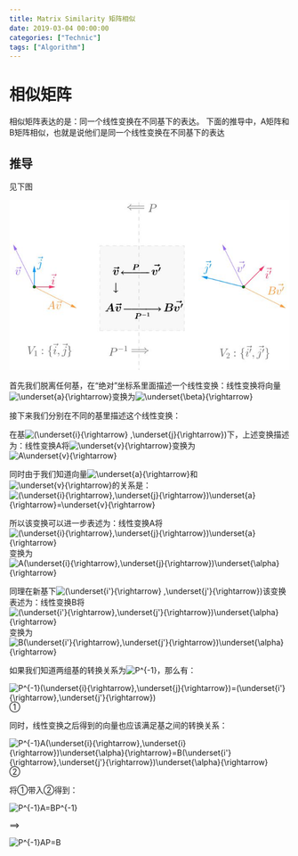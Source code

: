 ```yaml
---
title: Matrix Similarity 矩阵相似
date: 2019-03-04 00:00:00
categories: ["Technic"]
tags: ["Algorithm"]
---
```


# 相似矩阵

相似矩阵表达的是：同一个线性变换在不同基下的表达。
下面的推导中，A矩阵和B矩阵相似，也就是说他们是同一个线性变换在不同基下的表达


## 推导
见下图


<img src="https://github.com/DorianZi/algorithm_explained/raw/master/res/matrix_similarity.jpg">

首先我们脱离任何基，在“绝对”坐标系里面描述一个线性变换：线性变换将向量<img src="https://latex.codecogs.com/gif.latex?\underset{\alpha}{\rightarrow}" title="\underset{a}{\rightarrow}" style="display:inline;vertical-align:text-top;"/>变换为<img src="https://latex.codecogs.com/gif.latex?\underset{\beta}{\rightarrow}" title="\underset{\beta}{\rightarrow}" style="display:inline;vertical-align:text-top;"/>

接下来我们分别在不同的基里描述这个线性变换：


在基<img src="https://latex.codecogs.com/gif.latex?(\underset{i}{\rightarrow}&space;,\underset{j}{\rightarrow})" title="(\underset{i}{\rightarrow} ,\underset{j}{\rightarrow})" style="display:inline;vertical-align:text-top;"/>下，上述变换描述为：线性变换A将<img src="https://latex.codecogs.com/gif.latex?\underset{v}{\rightarrow}" title="\underset{v}{\rightarrow}" style="display:inline;vertical-align:text-top;">变换为<img src="https://latex.codecogs.com/gif.latex?A\underset{v}{\rightarrow}" title="A\underset{v}{\rightarrow}" style="display:inline;vertical-align:text-top;">

同时由于我们知道向量<img src="https://latex.codecogs.com/gif.latex?\underset{a}{\rightarrow}" title="\underset{a}{\rightarrow}" style="display:inline;vertical-align:text-top;"/>和<img src="https://latex.codecogs.com/gif.latex?\underset{v}{\rightarrow}" title="\underset{v}{\rightarrow}" style="display:inline;vertical-align:text-top;"/>的关系是：<img src="https://latex.codecogs.com/gif.latex?(\underset{i}{\rightarrow},\underset{j}{\rightarrow})\underset{a}{\rightarrow}=\underset{v}{\rightarrow}" title="(\underset{i}{\rightarrow},\underset{j}{\rightarrow})\underset{a}{\rightarrow}=\underset{v}{\rightarrow}" style="display:inline;vertical-align:text-top;">

所以该变换可以进一步表述为：线性变换A将<img src="https://latex.codecogs.com/gif.latex?(\underset{i}{\rightarrow},\underset{j}{\rightarrow})\underset{a}{\rightarrow}" title="(\underset{i}{\rightarrow},\underset{j}{\rightarrow})\underset{a}{\rightarrow}" style="display:inline;vertical-align:text-top;">变换为<img src="https://latex.codecogs.com/gif.latex?A(\underset{i}{\rightarrow},\underset{j}{\rightarrow})\underset{\alpha}{\rightarrow}" title="A(\underset{i}{\rightarrow},\underset{j}{\rightarrow})\underset{\alpha}{\rightarrow}" style="display:inline;vertical-align:text-top;"/>


同理在新基下<img src="https://latex.codecogs.com/gif.latex?(\underset{i'}{\rightarrow}&space;,\underset{j'}{\rightarrow})" title="(\underset{i'}{\rightarrow} ,\underset{j'}{\rightarrow})" style="display:inline;vertical-align:text-top;"/>该变换表述为：线性变换B将<img src="https://latex.codecogs.com/gif.latex?(\underset{i'}{\rightarrow},\underset{j'}{\rightarrow})\underset{\alpha}{\rightarrow}" title="(\underset{i'}{\rightarrow},\underset{j'}{\rightarrow})\underset{\alpha}{\rightarrow}" style="display:inline;vertical-align:text-top;"/>变换为<img src="https://latex.codecogs.com/gif.latex?B(\underset{i'}{\rightarrow},\underset{j'}{\rightarrow})\underset{\alpha}{\rightarrow}" title="B(\underset{i'}{\rightarrow},\underset{j'}{\rightarrow})\underset{\alpha}{\rightarrow}" style="display:inline;vertical-align:text-top;"/>

如果我们知道两组基的转换关系为<img src="https://latex.codecogs.com/gif.latex?P^{-1}" title="P^{-1}" style="display:inline;vertical-align:text-top;"/>，那么有：

<img src="https://latex.codecogs.com/gif.latex?P^{-1}(\underset{i}{\rightarrow},\underset{j}{\rightarrow})=(\underset{i'}{\rightarrow},\underset{j'}{\rightarrow})" title="P^{-1}(\underset{i}{\rightarrow},\underset{j}{\rightarrow})=(\underset{i'}{\rightarrow},\underset{j'}{\rightarrow})" style="display:inline;vertical-align:text-top;"/> ①

同时，线性变换之后得到的向量也应该满足基之间的转换关系：

<img src="https://latex.codecogs.com/gif.latex?P^{-1}A(\underset{i}{\rightarrow},\underset{j}{\rightarrow})\underset{\alpha}{\rightarrow}=B(\underset{i'}{\rightarrow},\underset{j'}{\rightarrow})\underset{\alpha}{\rightarrow}" title="P^{-1}A(\underset{i}{\rightarrow},\underset{i}{\rightarrow})\underset{\alpha}{\rightarrow}=B(\underset{i'}{\rightarrow},\underset{j'}{\rightarrow})\underset{\alpha}{\rightarrow}" style="display:inline;vertical-align:text-top;"/>  ②

将①带入②得到：

<img src="https://latex.codecogs.com/gif.latex?P^{-1}A=BP^{-1}" title="P^{-1}A=BP^{-1}" style="display:inline;vertical-align:text-top;"/>

==>

<img src="https://latex.codecogs.com/gif.latex?P^{-1}AP=B" title="P^{-1}AP=B" style="display:inline;vertical-align:text-top;"/>


